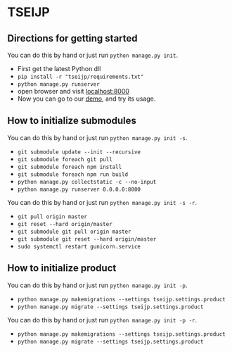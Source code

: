 # TSEIJP

## Directions for getting started
You can do this by hand or just run `python manage.py init`.

- First get the latest Python dll
- `pip install -r "tseijp/requirements.txt"`
- `python manage.py runserver`
- open browser and visit [localhost:8000](https://localhost:8000)
- Now you can go to our [demo](https://tsei.jp), and try its usage.

## How to initialize submodules
You can do this by hand or just run `python manage.py init -s`.

- `git submodule update --init --recursive`
- `git submodule foreach git pull`
- `git submodule foreach npm install`
- `git submodule foreach npm run build`
- `python manage.py collectstatic -c --no-input`
- `python manage.py runserver 0.0.0.0:8000`

You can do this by hand or just run `python manage.py init -s -r`.

- `git pull origin master`
- `git reset --hard origin/master`
- `git submodule git pull origin master`
- `git submodule git reset --hard origin/master`
- `sudo systemctl restart gunicorn.service`

## How to initialize product
You can do this by hand or just run `python manage.py init -p`.

- `python manage.py makemigrations --settings tseijp.settings.product`
- `python manage.py migrate --settings tseijp.settings.product`

You can do this by hand or just run `python manage.py init -p -r`.

- `python manage.py makemigrations --settings tseijp.settings.product`
- `python manage.py migrate --settings tseijp.settings.product`
